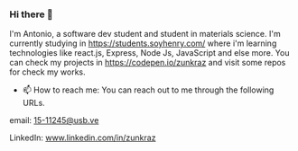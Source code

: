 ### Hi there 👋
I'm Antonio, a software dev student  and student in materials science. 
I'm currently studying in https://students.soyhenry.com/ where i'm learning technologies like  react.js, Express, Node Js, JavaScript and else more. 
You can check my projects in https://codepen.io/zunkraz  and  visit some repos for check my works. 


- 📫 How to reach me: 
You can reach out to me through the following URLs.

email: 15-11245@usb.ve

LinkedIn: www.linkedin.com/in/zunkraz

